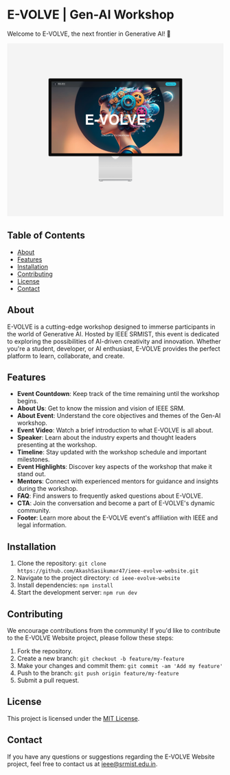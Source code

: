 # E-VOLVE | Gen-AI Workshop

Welcome to E-VOLVE, the next frontier in Generative AI! 🚀

![E-VOLVE Website](public/assets/Posters/evolve-website.png)

## Table of Contents
- [About](#about)
- [Features](#features)
- [Installation](#installation)
- [Contributing](#contributing)
- [License](#license)
- [Contact](#contact)

## About

E-VOLVE is a cutting-edge workshop designed to immerse participants in the world of Generative AI. Hosted by IEEE SRMIST, this event is dedicated to exploring the possibilities of AI-driven creativity and innovation. Whether you're a student, developer, or AI enthusiast, E-VOLVE provides the perfect platform to learn, collaborate, and create.

## Features

- **Event Countdown**: Keep track of the time remaining until the workshop begins.
- **About Us**: Get to know the mission and vision of IEEE SRM.
- **About Event**: Understand the core objectives and themes of the Gen-AI workshop.
- **Event Video**: Watch a brief introduction to what E-VOLVE is all about.
- **Speaker**: Learn about the industry experts and thought leaders presenting at the workshop.
- **Timeline**: Stay updated with the workshop schedule and important milestones.
- **Event Highlights**: Discover key aspects of the workshop that make it stand out.
- **Mentors**: Connect with experienced mentors for guidance and insights during the workshop.
- **FAQ**: Find answers to frequently asked questions about E-VOLVE.
- **CTA**: Join the conversation and become a part of E-VOLVE's dynamic community.
- **Footer**: Learn more about the E-VOLVE event's affiliation with IEEE and legal information.

## Installation

1. Clone the repository: `git clone https://github.com/AkashSasikumar47/ieee-evolve-website.git`
2. Navigate to the project directory: `cd ieee-evolve-website`
3. Install dependencies: `npm install`
4. Start the development server: `npm run dev`

## Contributing

We encourage contributions from the community! If you'd like to contribute to the E-VOLVE Website project, please follow these steps:

1. Fork the repository.
2. Create a new branch: `git checkout -b feature/my-feature`
3. Make your changes and commit them: `git commit -am 'Add my feature'`
4. Push to the branch: `git push origin feature/my-feature`
5. Submit a pull request.

## License

This project is licensed under the [MIT License](LICENSE).

## Contact

If you have any questions or suggestions regarding the E-VOLVE Website project, feel free to contact us at [ieee@srmist.edu.in](mailto:ieee@srmist.edu.in).